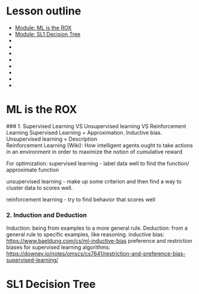 # Lesson outline
- [Module: ML is the ROX](#1)
- [Module: SL1 Decision Tree](#2)
- []()
- []()
- []()
- []()
- []()
- []()
- []()
- []()


<h1 id="1">ML is the ROX</h3>
### 1. Supervised Learning VS Unsupervised learning VS Reinforcement Learning
Supervised Learning = Approximation. Inductive bias.<br />
Unsupervised learning = Description<br />
Reinforcement Learning (Wiki): How intelligent agents ought to take actions in an environment in order to maximize the notion of cumulative reward<br />

For optimization:
supervised learning - label data well to find the function/ approximate function

unsupervised learning - make up some criterion and then find a way to cluster data to scores well.

reinforcement learning - try to find behavior that scores well

### 2. Induction and Deduction
Induction: being from examples to a more general rule.
Deduction: from a general rule to specific examples, like reasoning.
inductive bias: 
https://www.baeldung.com/cs/ml-inductive-bias
preference and restriction biases for supervised learning algorithms:
https://downey.io/notes/omscs/cs7641/restriction-and-preference-bias-supervised-learning/


<h1 id="2">SL1 Decision Tree</h3>
